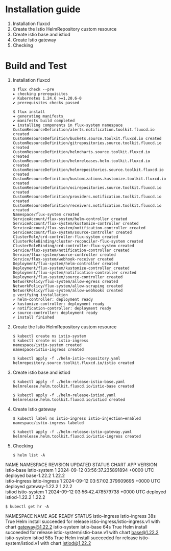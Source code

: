 # Installation guide

1.	Installation fluxcd
2.	Create the Istio HelmRepository custom resource
3.	Create istio base and istiod
4.	Create Istio gateway
5.  Checking
# Build and Test
1. Installation fluxcd
    ```
    $ flux check --pre
    ► checking prerequisites
    ✔ Kubernetes 1.24.6 >=1.20.6-0
    ✔ prerequisites checks passed

    $ flux install
    ✚ generating manifests
    ✔ manifests build completed
    ► installing components in flux-system namespace
    CustomResourceDefinition/alerts.notification.toolkit.fluxcd.io created
    CustomResourceDefinition/buckets.source.toolkit.fluxcd.io created
    CustomResourceDefinition/gitrepositories.source.toolkit.fluxcd.io created
    CustomResourceDefinition/helmcharts.source.toolkit.fluxcd.io created
    CustomResourceDefinition/helmreleases.helm.toolkit.fluxcd.io created
    CustomResourceDefinition/helmrepositories.source.toolkit.fluxcd.io created
    CustomResourceDefinition/kustomizations.kustomize.toolkit.fluxcd.io created
    CustomResourceDefinition/ocirepositories.source.toolkit.fluxcd.io created
    CustomResourceDefinition/providers.notification.toolkit.fluxcd.io created
    CustomResourceDefinition/receivers.notification.toolkit.fluxcd.io created
    Namespace/flux-system created
    ServiceAccount/flux-system/helm-controller created
    ServiceAccount/flux-system/kustomize-controller created
    ServiceAccount/flux-system/notification-controller created
    ServiceAccount/flux-system/source-controller created
    ClusterRole/crd-controller-flux-system created
    ClusterRoleBinding/cluster-reconciler-flux-system created
    ClusterRoleBinding/crd-controller-flux-system created
    Service/flux-system/notification-controller created
    Service/flux-system/source-controller created
    Service/flux-system/webhook-receiver created
    Deployment/flux-system/helm-controller created
    Deployment/flux-system/kustomize-controller created
    Deployment/flux-system/notification-controller created
    Deployment/flux-system/source-controller created
    NetworkPolicy/flux-system/allow-egress created
    NetworkPolicy/flux-system/allow-scraping created
    NetworkPolicy/flux-system/allow-webhooks created
    ◎ verifying installation
    ✔ helm-controller: deployment ready
    ✔ kustomize-controller: deployment ready
    ✔ notification-controller: deployment ready
    ✔ source-controller: deployment ready
    ✔ install finished

2. Create the Istio HelmRepository custom resource
    ```
    $ kubectl create ns istio-system
    $ kubectl create ns istio-ingress
    namespace/istio-system created
    namespace/istio-ingress created

    $ kubectl apply -f ./helm-istio-repository.yaml
    helmrepository.source.toolkit.fluxcd.io/istio created

3. Create istio base and istiod
    ```
    $ kubectl apply -f ./helm-release-istio-base.yaml
    helmrelease.helm.toolkit.fluxcd.io/istio-base created

    $ kubectl apply -f ./helm-release-istiod.yaml
    helmrelease.helm.toolkit.fluxcd.io/istiod created

4. Create Istio gateway
    ```
    $ kubectl label ns istio-ingress istio-injection=enabled
    namespace/istio-ingress labeled

    $ kubectl apply -f ./helm-release-istio-gateway.yaml
    helmrelease.helm.toolkit.fluxcd.io/istio-ingress created

5. Checking
    ```
    $ helm list -A
NAME            NAMESPACE       REVISION        UPDATED                                 STATUS          CHART           APP VERSION
istio-base      istio-system    1               2024-09-12 03:56:37.235891894 +0000 UTC deployed        base-1.22.2     1.22.2     
istio-ingress   istio-ingress   1               2024-09-12 03:57:02.379609695 +0000 UTC deployed        gateway-1.22.2  1.22.2     
istiod          istio-system    1               2024-09-12 03:56:42.478579738 +0000 UTC deployed        istiod-1.22.2   1.22.2   
    
    $ kubectl get hr -A                       
NAMESPACE       NAME            AGE   READY   STATUS
istio-ingress   istio-ingress   38s   True    Helm install succeeded for release istio-ingress/istio-ingress.v1 with chart gateway@1.22.2
istio-system    istio-base      64s   True    Helm install succeeded for release istio-system/istio-base.v1 with chart base@1.22.2
istio-system    istiod          58s   True    Helm install succeeded for release istio-system/istiod.v1 with chart istiod@1.22.2